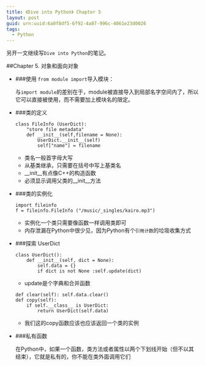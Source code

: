 ```yaml
---
title: 《Dive into Python》 Chapter 5
layout: post
guid: urn:uuid:6a0f8df5-6f92-4a07-996c-4061e23d0026
tags:
  - Python
---
```


另开一文继续写`Dive into Python`的笔记。

##Chapter 5. 对象和面向对象

- ###使用 `from module import`导入模块：

    与`import module`的差别在于，module被直接导入到局部名字空间内了，所以它可以直接被使用，而不需要加上模块名的限定。
    
- ###类的定义

    ```
    class FileInfo (UserDict):
        "store file metadata"
        def __init__(self,filename = None):
            UserDict.__init__(self)
            self["name"] = filename
    ```
    
    - 类名一般首字母大写
    - 从基类继承，只需要在括号中写上基类名
    - __init__有点像C++的构造函数
    - 必须显示调用父类的__init__方法
    
- ###类的实例化

    ```
    import fileinfo
    f = fileinfo.FileInfo ("/music/_singles/kairo.mp3")
    ```
    - 实例化一个类只需要像函数一样调用类即可
    - 内存泄漏在Python中很少见，因为Python有个`引用计数`的垃圾收集方式
    
- ###探索 UserDict

    ```
    class UserDict():
        def __init__(self, dict = None):
            self.data = {}
            if dict is not None :self.update(dict)
    ```
    
    - update是个字典和合并函数
    
    ```
    def clear(self): self.data.clear()
    def copy(self):
        if self.__class__ is UserDict:
            return UserDict(self.data)
    ```
    - 我们这的copy函数应该也应该返回一个类的实例
    
- ###私有函数

    在Python中，如果一个函数，类方法或者属性以两个下划线开始（但不以其结束），它就是私有的，你不能在类外面调用它们

